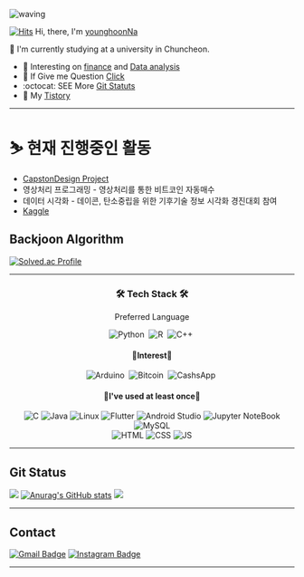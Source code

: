 ![waving](https://capsule-render.vercel.app/api?type=waving&height=250&text=🐤🐥🐣&fontAlign=80&fontAlignY=30&desc=%20%20%20%20%20Hi,%20there👋👋%20Welcome%20to%20My%20Space&color=gradient)


[![Hits](https://hits.seeyoufarm.com/api/count/incr/badge.svg?url=https%3A%2F%2Fgithub.com%2FyounghoonNa&count_bg=%231EE3E9&title_bg=%23000000&icon=github.svg&icon_color=%23FFFFFF&title=Hi%2C+There%21&edge_flat=false)](https://hits.seeyoufarm.com) Hi, there, I'm [younghoonNa](https://github.com/younghoonNa?tab=repositories)
<!-- a Repulic of korea  -->
:school: I'm currently studying at a university in Chuncheon.

- 🌱 Interesting on [finance](https://github.com/younghoonNa/Bitcoin-Prediction-with-LSTM-Svm-Prophet-..ect-) and [Data analysis](https://github.com/younghoonNa/younghoonNa/blob/main/DACON.md) 
- 💬 If Give me Question [Click](https://github.com/younghoonNa/younghoonNa/issues) 
- :octocat: SEE More [Git Statuts](https://github.com/younghoonNa/younghoonNa/blob/main/GithubStats.md) 
- 📖  My [Tistory](https://187cm.tistory.com)
---

# ⛷ 현재 진행중인 활동
- [CapstonDesign Project](https://github.com/seongjiko/DeepSeat_project)
- 영상처리 프로그래밍 - 영상처리를 통한 비트코인 자동매수
- 데이터 시각화 - 데이콘, 탄소중립을 위한 기후기술 정보 시각화 경진대회 참여
- [Kaggle](https://www.kaggle.com/competitions/2022-deep-learning-basics-challenge/overview)

## Backjoon Algorithm

[![Solved.ac Profile](http://mazassumnida.wtf/api/v2/generate_badge?boj=yh07282828)](https://solved.ac/yh07282828/)

<!---
younghoonNa/younghoonNa is a ✨ special ✨ repository because its `README.md` (this file) appears on your GitHub profile.
You can click the Preview link to take a look at your changes.
--->

---

<h3 align="center">🛠 Tech Stack 🛠</h3>

<p align="center"> Preferred Language</p>

<div align="center" style="text-align:center">

  ![Python](https://img.shields.io/badge/python-3670A0?style=for-the-badge&logo=python&logoColor=white)</a>&nbsp;
  ![R](https://img.shields.io/badge/R-276DC3?style=for-the-badge&logo=R&logoColor=white)</a>&nbsp;
  ![C++](https://img.shields.io/badge/C++-00599C?style=for-the-badge&logo=C%2B%2B&logoColor=white)</a>&nbsp;
 <br>
  
</div>

<h4 align="center"> 👀Interest👀</h4>

<div align="center" style="text-align:center">
  
 ![Arduino](https://img.shields.io/badge/Arduino-00979D?style=for-the-badge&logo=Arduino&logoColor=white)</a>&nbsp;
 ![Bitcoin](https://img.shields.io/badge/Bitcoin-F7931A?style=for-the-badge&logo=Bitcoin&logoColor=white)</a>&nbsp;
 ![CashsApp](https://img.shields.io/badge/Fiance-00C244?style=for-the-badge&logo=CashApp&logoColor=white)</a>&nbsp;
 <br>
 
</div>

<h4 align="center">📝I've used at least once📝</h4>

<div align="center" style="text-align:center">
  
 ![C](https://img.shields.io/badge/C-A8B9CC?style=for-the-badge&logo=C&logoColor=white)
 ![Java](https://img.shields.io/badge/Java-007396?style=for-the-badge&logo=Java&logoColor=white)
 ![Linux](https://img.shields.io/badge/Linux-FCC624?style=for-the-badge&logo=Linux&logoColor=white)
 ![Flutter](https://img.shields.io/badge/Flutter-02569B?style=for-the-badge&logo=Flutter&logoColor=white)
 ![Android Studio](https://img.shields.io/badge/AndroidStudio-3DDC84?style=for-the-badge&logo=AndroidStudio&logoColor=white)
 ![Jupyter NoteBook](https://img.shields.io/badge/Jupyter-F37626?style=for-the-badge&logo=Jupyter&logoColor=white)
 ![MySQL](https://img.shields.io/badge/MySQL-4479A1?style=for-the-badge&logo=MySQL&logoColor=white)
 <br>
 ![HTML](https://img.shields.io/badge/HTML-E34F26?style=for-the-badge&logo=HTML5&logoColor=white) 
 ![CSS](https://img.shields.io/badge/CSS-1572B6?style=for-the-badge&logo=HTML5&logoColor=white) 
 ![JS](https://img.shields.io/badge/JavaScript-F7DF1E?style=for-the-badge&logo=JSS&logoColor=white)

  
</div>

---

## Git Status

![](https://github-profile-summary-cards.vercel.app/api/cards/profile-details?username=younghoonNa&theme=vue)
[![Anurag's GitHub stats](https://github-readme-stats.vercel.app/api?username=younghoonNa&show_icons=true&theme=vue)](https://github.com/younghoonNa/github-readme-stats)
![](https://github-profile-summary-cards.vercel.app/api/cards/productive-time?username=younghoonNa&theme=vue)

---

## Contact

[![Gmail Badge](https://img.shields.io/badge/Gmail-d14836?style=flat-square&logo=Gmail&logoColor=white&link=mailto:nayounghoon0223@gmail.com)](mailto:nayounghoon0223@gmail.com) [![Instagram Badge](https://img.shields.io/badge/-Instagram-dd2a7b?style=flat-square&logo=instagram&logoColor=white&link=https://www.instagram.com/187._.yh/)](https://www.instagram.com/187._.yh/) 

---
